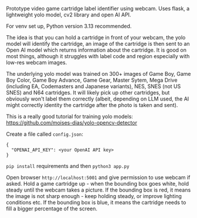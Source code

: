 Prototype video game cartridge label identifier using webcam. Uses flask, a lightweight yolo model, cv2 library and open AI API.

For venv set up, Python version 3.13 recommended.

The idea is that you can hold a cartridge in front of your webcam, the yolo model will identify the cartridge, an image of the cartridge is then sent to an Open AI model which returns information about the cartridge. It is good on most things, although it struggles with label code and region especially with low-res webcam images.

The underlying yolo model was trained on 300+ images of Game Boy, Game Boy Color, Game Boy Advance, Game Gear, Master Sytem, Mega Drive (including EA, Codemasters and Japanese variants), NES, SNES (not US SNES) and N64 cartridges. It will likely pick up other cartridges, but obviously won't label them correctly (albeit, depending on LLM used, the AI might correctly identity the cartridge after the photo is taken and sent).

This is a really good tutorial for training yolo models: https://github.com/moises-dias/yolo-opencv-detector

Create a file called `config.json`:

```
{
  "OPENAI_API_KEY": <your OpenAI API key>
}
```

`pip install` requirements and then
`python3 app.py`

Open browser `http://localhost:5001` and give permission to use webcam if asked. Hold a game cartridge up - when the bounding box goes white, hold steady until the webcam takes a picture. If the bounding box is red, it means the image is not sharp enough - keep holding steady, or improve lighting conditions etc. If the bounding box is blue, it means the cartridge needs to fill a bigger percentage of the screen.
